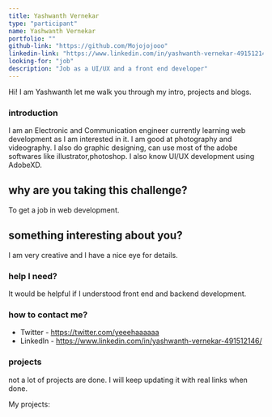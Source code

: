 ```yaml
---
title: Yashwanth Vernekar
type: "participant"
name: Yashwanth Vernekar
portfolio: ""
github-link: "https://github.com/Mojojojooo"
linkedin-link: "https://www.linkedin.com/in/yashwanth-vernekar-491512146/"
looking-for: "job"
description: "Job as a UI/UX and a front end developer"
---
```


Hi! I am Yashwanth let me walk you through my intro, projects and blogs.

### introduction

I am an Electronic and Communication engineer currently learning web development as I am interested in it.
I am good at photography and videography. 
I also do graphic designing, can use most of the adobe softwares like illustrator,photoshop.
I also know UI/UX development using AdobeXD.

## why are you taking this challenge?

To get a job in web development.

## something interesting about you?
I am very creative and I have a nice eye for details.
### help I need?

It would be helpful if I understood front end and backend development.

### how to contact me?

- Twitter - https://twitter.com/yeeehaaaaaa
- LinkedIn - https://www.linkedin.com/in/yashwanth-vernekar-491512146/

### projects

not a lot of projects are done. I will keep updating it with real links when done.

My projects:
